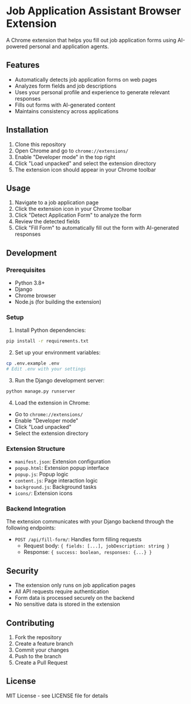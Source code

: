 # Job Application Assistant Browser Extension

A Chrome extension that helps you fill out job application forms using AI-powered personal and application agents.

## Features

- Automatically detects job application forms on web pages
- Analyzes form fields and job descriptions
- Uses your personal profile and experience to generate relevant responses
- Fills out forms with AI-generated content
- Maintains consistency across applications

## Installation

1. Clone this repository
2. Open Chrome and go to `chrome://extensions/`
3. Enable "Developer mode" in the top right
4. Click "Load unpacked" and select the extension directory
5. The extension icon should appear in your Chrome toolbar

## Usage

1. Navigate to a job application page
2. Click the extension icon in your Chrome toolbar
3. Click "Detect Application Form" to analyze the form
4. Review the detected fields
5. Click "Fill Form" to automatically fill out the form with AI-generated responses

## Development

### Prerequisites

- Python 3.8+
- Django
- Chrome browser
- Node.js (for building the extension)

### Setup

1. Install Python dependencies:
```bash
pip install -r requirements.txt
```

2. Set up your environment variables:
```bash
cp .env.example .env
# Edit .env with your settings
```

3. Run the Django development server:
```bash
python manage.py runserver
```

4. Load the extension in Chrome:
- Go to `chrome://extensions/`
- Enable "Developer mode"
- Click "Load unpacked"
- Select the extension directory

### Extension Structure

- `manifest.json`: Extension configuration
- `popup.html`: Extension popup interface
- `popup.js`: Popup logic
- `content.js`: Page interaction logic
- `background.js`: Background tasks
- `icons/`: Extension icons

### Backend Integration

The extension communicates with your Django backend through the following endpoints:

- `POST /api/fill-form/`: Handles form filling requests
  - Request body: `{ fields: [...], jobDescription: string }`
  - Response: `{ success: boolean, responses: {...} }`

## Security

- The extension only runs on job application pages
- All API requests require authentication
- Form data is processed securely on the backend
- No sensitive data is stored in the extension

## Contributing

1. Fork the repository
2. Create a feature branch
3. Commit your changes
4. Push to the branch
5. Create a Pull Request

## License

MIT License - see LICENSE file for details 